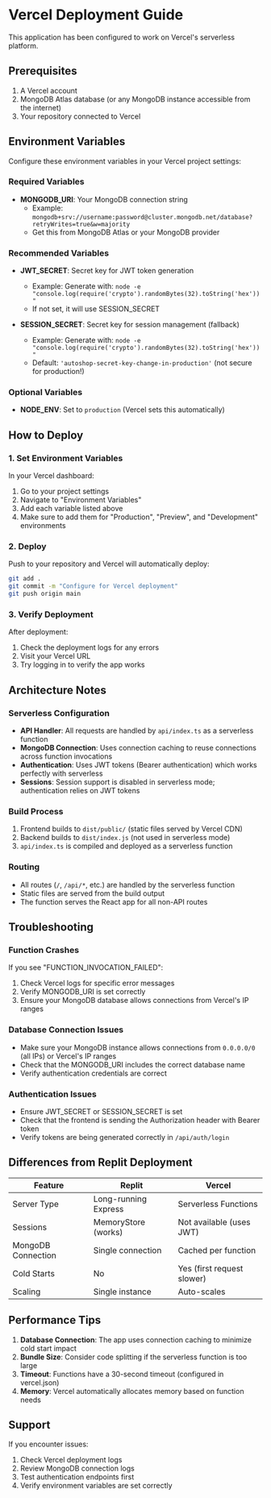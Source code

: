 # Vercel Deployment Guide

This application has been configured to work on Vercel's serverless platform.

## Prerequisites

1. A Vercel account
2. MongoDB Atlas database (or any MongoDB instance accessible from the internet)
3. Your repository connected to Vercel

## Environment Variables

Configure these environment variables in your Vercel project settings:

### Required Variables

- **MONGODB_URI**: Your MongoDB connection string
  - Example: `mongodb+srv://username:password@cluster.mongodb.net/database?retryWrites=true&w=majority`
  - Get this from MongoDB Atlas or your MongoDB provider

### Recommended Variables

- **JWT_SECRET**: Secret key for JWT token generation
  - Example: Generate with: `node -e "console.log(require('crypto').randomBytes(32).toString('hex'))"`
  - If not set, it will use SESSION_SECRET

- **SESSION_SECRET**: Secret key for session management (fallback)
  - Example: Generate with: `node -e "console.log(require('crypto').randomBytes(32).toString('hex'))"`
  - Default: `'autoshop-secret-key-change-in-production'` (not secure for production!)

### Optional Variables

- **NODE_ENV**: Set to `production` (Vercel sets this automatically)

## How to Deploy

### 1. Set Environment Variables

In your Vercel dashboard:
1. Go to your project settings
2. Navigate to "Environment Variables"
3. Add each variable listed above
4. Make sure to add them for "Production", "Preview", and "Development" environments

### 2. Deploy

Push to your repository and Vercel will automatically deploy:

```bash
git add .
git commit -m "Configure for Vercel deployment"
git push origin main
```

### 3. Verify Deployment

After deployment:
1. Check the deployment logs for any errors
2. Visit your Vercel URL
3. Try logging in to verify the app works

## Architecture Notes

### Serverless Configuration

- **API Handler**: All requests are handled by `api/index.ts` as a serverless function
- **MongoDB Connection**: Uses connection caching to reuse connections across function invocations
- **Authentication**: Uses JWT tokens (Bearer authentication) which works perfectly with serverless
- **Sessions**: Session support is disabled in serverless mode; authentication relies on JWT tokens

### Build Process

1. Frontend builds to `dist/public/` (static files served by Vercel CDN)
2. Backend builds to `dist/index.js` (not used in serverless mode)
3. `api/index.ts` is compiled and deployed as a serverless function

### Routing

- All routes (`/`, `/api/*`, etc.) are handled by the serverless function
- Static files are served from the build output
- The function serves the React app for all non-API routes

## Troubleshooting

### Function Crashes

If you see "FUNCTION_INVOCATION_FAILED":
1. Check Vercel logs for specific error messages
2. Verify MONGODB_URI is set correctly
3. Ensure your MongoDB database allows connections from Vercel's IP ranges

### Database Connection Issues

- Make sure your MongoDB instance allows connections from `0.0.0.0/0` (all IPs) or Vercel's IP ranges
- Check that the MONGODB_URI includes the correct database name
- Verify authentication credentials are correct

### Authentication Issues

- Ensure JWT_SECRET or SESSION_SECRET is set
- Check that the frontend is sending the Authorization header with Bearer token
- Verify tokens are being generated correctly in `/api/auth/login`

## Differences from Replit Deployment

| Feature | Replit | Vercel |
|---------|--------|--------|
| Server Type | Long-running Express | Serverless Functions |
| Sessions | MemoryStore (works) | Not available (uses JWT) |
| MongoDB Connection | Single connection | Cached per function |
| Cold Starts | No | Yes (first request slower) |
| Scaling | Single instance | Auto-scales |

## Performance Tips

1. **Database Connection**: The app uses connection caching to minimize cold start impact
2. **Bundle Size**: Consider code splitting if the serverless function is too large
3. **Timeout**: Functions have a 30-second timeout (configured in vercel.json)
4. **Memory**: Vercel automatically allocates memory based on function needs

## Support

If you encounter issues:
1. Check Vercel deployment logs
2. Review MongoDB connection logs
3. Test authentication endpoints first
4. Verify environment variables are set correctly
